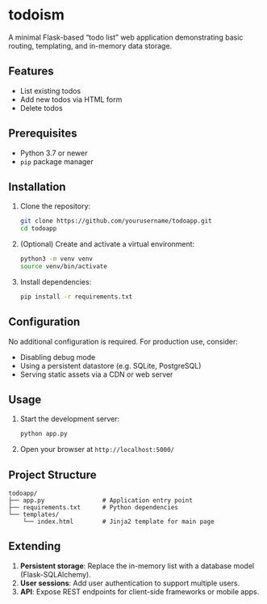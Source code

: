 # todoism

A minimal Flask-based “todo list” web application demonstrating basic routing, templating, and in-memory data storage.

## Features

- List existing todos  
- Add new todos via HTML form  
- Delete todos  

## Prerequisites

- Python 3.7 or newer  
- `pip` package manager  

## Installation

1. Clone the repository:  
   ```bash
   git clone https://github.com/yourusername/todoapp.git
   cd todoapp
   ```

2. (Optional) Create and activate a virtual environment:  
   ```bash
   python3 -m venv venv
   source venv/bin/activate
   ```

3. Install dependencies:  
   ```bash
   pip install -r requirements.txt
   ```

## Configuration

No additional configuration is required. For production use, consider:

- Disabling debug mode  
- Using a persistent datastore (e.g. SQLite, PostgreSQL)  
- Serving static assets via a CDN or web server  

## Usage

1. Start the development server:  
   ```bash
   python app.py
   ```

2. Open your browser at `http://localhost:5000/`

## Project Structure

```
todoapp/
├── app.py                # Application entry point
├── requirements.txt      # Python dependencies
└── templates/
    └── index.html        # Jinja2 template for main page
```

## Extending

1. **Persistent storage**: Replace the in-memory list with a database model (Flask-SQLAlchemy).  
2. **User sessions**: Add user authentication to support multiple users.  
3. **API**: Expose REST endpoints for client-side frameworks or mobile apps.  
